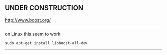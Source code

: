

## UNDER CONSTRUCTION


http://www.boost.org/

---

on Linux this seem to work:

    sudo apt-get install libboost-all-dev

---
